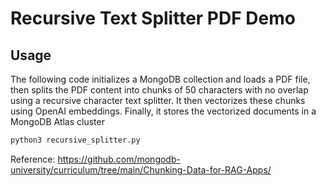 # Recursive Text Splitter PDF Demo

## Usage

The following code initializes a MongoDB collection and loads a PDF file, then splits the PDF content into chunks of 50 characters with no overlap using a recursive character text splitter. It then vectorizes these chunks using OpenAI embeddings. Finally, it stores the vectorized documents in a MongoDB Atlas cluster

```bash
python3 recursive_splitter.py
```


Reference: https://github.com/mongodb-university/curriculum/tree/main/Chunking-Data-for-RAG-Apps/